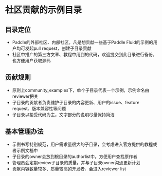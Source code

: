# 社区贡献的示例目录

## 目录定位
- Paddle的外部社区、内部社区，凡是想贡献一些基于Paddle Fluid的示例的用户均可发起pull request，创建子目录贡献
- 社区中推广的第三方文章、教程中用到的代码，欢迎提交到此目录进行备份，也方便用户获取源码

## 贡献规则
- 原则上community_examples下，单个子目录代表一个示例，示例命名由reviewer把关
- 子目录的贡献者负责维护子目录的内容更新、用户的issue、feature request、版本兼容性等问题
- 子目录以接受代码为主，文字部分的说明尽量保持简洁

## 基本管理办法
- 示例书写特别规范，用户需求量很大的子目录，会考虑进入官方提供的教程或者示例文档中
- 子目录的owner会放到根目录的authorlist中，方便用户查找原作者
- 管理员会定期review子目录的质量，并与子目录owner沟通更新计划
- 贡献内容数量较多、质量较高的开发者，会进入reviewer list
